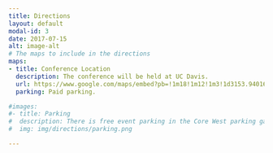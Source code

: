 ```yaml
---
title: Directions
layout: default
modal-id: 3
date: 2017-07-15
alt: image-alt
# The maps to include in the directions
maps:
- title: Conference Location
  description: The conference will be held at UC Davis.
  url: https://www.google.com/maps/embed?pb=!1m18!1m12!1m3!1d3153.9401644022246!2d-122.39376458468253!3d37.76800117976073!2m3!1f0!2f0!3f0!3m2!1i1024!2i768!4f13.1!3m3!1m2!1s0x808f7fcf22c08705%3A0xeaa83e6b468eddf1!2sGenentech+Hall!5e0!3m2!1sen!2sus!4v1533064911400
  parking: Paid parking.

#images:
#- title: Parking
#  description: There is free event parking in the Core West parking garage, street parking, and parking lots in the red boxes below. There is also street parking for vehicles greater than 8' tall and long vehicles in the street and parking lots.
#  img: img/directions/parking.png

---
```

